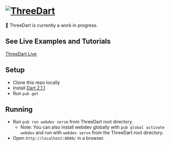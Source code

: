 # [![ThreeDart](resources/ThreeDart.png)](https://github.com/Grant-Nelson/ThreeDart)

:seedling: ThreeDart is currently a work in progress.

## See Live Examples and Tutorials

[ThreeDart Live](http://grant-nelson.github.io/ThreeDart/build/)

## Setup

- Clone this repo locally
- Install [Dart 2.1.1](https://webdev.dartlang.org/)
- Run `pub get`

## Running

- Run `pub run webdev serve` from ThreeDart root directory.
    - Note: You can also install webdev globally with `pub global activate webdev`
     and run with `webdev serve` from the ThreeDart root directory.
- Open `http://localhost:8080/` in a browser.
